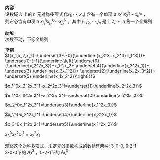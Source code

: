 **内容**  
设数域 $K$ 上的 $n$ 元对称多项式 $f(x_1,\cdots,x_n)$ 含有一个单项 $a\ x_1^{i_1}x_2^{i_2}\cdots x_n^{i_n}$ ，  
则它必含有单项 $a\ x_{j_1}^{i_1}x_{j_2}^{i_2}\cdots x_{j_n}^{i_n}$ ，其中 $j_1,j_2,\cdots,j_n$ 是 $1,2,\cdots,n$ 的一个全排列  
  
**助解**  
次数不动，下标全排列  
  
**举例**  
 $f(x_1,x_2,x_3)=\underset{3-0-0}{\underline{(x_3^3+x_2^3+x_1^3)}}+  
\underset{0-2-1}{\underline{\left(  
\underset{1}{\underline{x_2^2x_3}}+x_1^2x_2+  
\underset{4}{\underline{x_3^2x_1}}+  
\underset{3}{\underline{x_3x_1^2}}+  
\underset{2}{\underline{x_2x_3^2}}+  
\underset{5}{\underline{x_1x_2^2}}\right)}}$  
  
 $x_1^0x_2^2x_3^1=x_2^2x_3^1=\underset{1}{\underline{x_2^2x_3}}$  
  
 $x_1^0x_3^2x_2^1=x_3^2x_2^1=\underset{2}{\underline{x_3^2x_2}}$  
  
 $x_2^0x_1^2x_3^1=\underset{3}{\underline{x_1^2x_3}}$  
  
 $x_2^0x_3^2x_1^1=\underset{4}{\underline{x_3^2x_1}}$  
  
 $x_3^0x_1^2x_2^1=\underset{5}{\underline{x_1^2x_2}}$  
  
 $x_3^0x_2^2x_1^1=x_2^2x_1$  
  
观察这个对称多项式，未定元的指数构成的数组有两种: 3-0-0, 0-2-1  
3-0-0下的 $A_3^3$ ，0-2-1下的 $A_3^3$  
